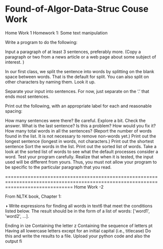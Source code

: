 # Found-of-Algor-Data-Struc Couse Work
Home Work 1
Homework 1:  Some text manipulation

 Write a program to do the following:

 Input a paragraph of at least 3 sentences, preferably more. (Copy a paragraph or two from a news article or a web page about some subject of interest. )

In our first class, we split the sentence into words by splitting on the blank space between words.  That is the default for split.  You can also split on other characters by naming them.  Look it up. 

Separate your input into sentences.  For now, just separate on the ‘.’ that ends most sentences.

 Print out the following, with an appropriate label for each and reasonable spacing:

How many sentences were there?
Be careful.  Explore a bit.  Check the answer.
What is the last sentence?  Is this a problem? 
How would you fix it?
How many total words in all the sentences? (Report the number of words found in the list.  It is not necessary to remove non-words yet.)
Print out the longest sentence (longest in words, not characters.)
Print out the shortest sentence
Sort the words in the list.
Print out the sorted list of words.
Take a look at the sorted list of words to see what the default processes consider a word.
Test your program carefully.  Realize that when it is tested, the input used will be different from yours.  Thus, you must not allow your program to be specific to the particular paragraph that you read.


====================================================================================================================================
Home Work -2

From NLTK book, Chapter 1:

◑ Write expressions for finding all words in text6 that meet the conditions listed below. The result should be in the form of a list of words: ['word1', 'word2', ...].

Ending in ize
Containing the letter z
Containing the sequence of letters pt
Having all lowercase letters except for an initial capital (i.e., titlecase)
Do this and write the results to a file.  Upload your python code and also the output fi
